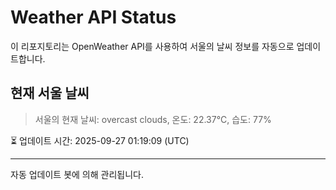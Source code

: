 
# Weather API Status

이 리포지토리는 OpenWeather API를 사용하여 서울의 날씨 정보를 자동으로 업데이트합니다.

## 현재 서울 날씨
> 서울의 현재 날씨: overcast clouds, 온도: 22.37°C, 습도: 77%

⏳ 업데이트 시간: 2025-09-27 01:19:09 (UTC)

---
자동 업데이트 봇에 의해 관리됩니다.

